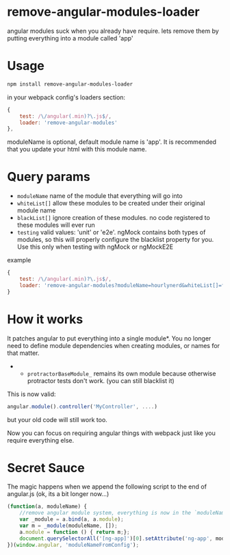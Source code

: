 # remove-angular-modules-loader
angular modules suck when you already have require. lets remove them by putting everything into a module called 'app'


# Usage

```bash
npm install remove-angular-modules-loader
```

in your webpack config's loaders section:

```js
{
    test: /\/angular(.min)?\.js$/,
    loader: 'remove-angular-modules'
},
```

moduleName is optional, default module name is 'app'. It is recommended that you update your html with this module name.

# Query params

 - `moduleName` name of the module that everything will go into
 - `whiteList[]` allow these modules to be created under their original module name
 - `blackList[]` ignore creation of these modules. no code registered to these modules will ever run
 - `testing` valid values: 'unit' or 'e2e'. ngMock contains both types of modules, so this will properly configure the blacklist property for you. Use this only when testing with ngMock or ngMockE2E

example

```js
{
    test: /\/angular(.min)?\.js$/,
    loader: 'remove-angular-modules?moduleName=hourlynerd&whiteList[]=foo&whiteList[]=bar&blackList[]=skillbridge&testing=e2e'
}
```

# How it works

It patches angular to put everything into a single module*.
You no longer need to define module dependencies when creating modules, or names for that matter.


* - `protractorBaseModule_` remains its own module because otherwise protractor tests don't work. (you can still blacklist it)


This is now valid:

```js
angular.module().controller('MyController', ....)
```

but your old code will still work too.

Now you can focus on requiring angular things with webpack just like you require everything else.

# Secret Sauce

The magic happens when we append the following script to the end of angular.js (ok, its a bit longer now...)

```js
(function(a, moduleName) {
    //remove angular module system, everything is now in the `moduleName` module ;)
    var _module = a.bind(a, a.module);
    var m = _module(moduleName, []);
    a.module = function () { return m;};
    document.querySelectorAll('[ng-app]')[0].setAttribute('ng-app', moduleName);
})(window.angular, 'moduleNameFromConfig');
```